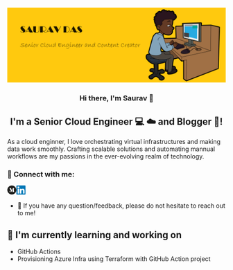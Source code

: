 <p align="center">
  <img src="https://raw.githubusercontent.com/saurav97sd/saurav97sd/main/PNGProfile.png" alt="banner that says Saurav Das - Senior Cloud Engineer and Content Creator">
</p>

<h3 align="center">
Hi there, I'm Saurav 👋
</h3>

<h2 align="center">
I'm a Senior Cloud Engineer 💻 ☁️ and Blogger 📑!
</h2> 


As a cloud enginner, I love orchestrating virtual infrastructures and making data work smoothly. Crafting scalable solutions and automating mannual workflows are my passions in the ever-evolving realm of technology.


### 🤝 Connect with me:
<a href="https://www.linkedin.com/in/saurav-das-devops-eng/"><img src="https://raw.githubusercontent.com/saurav97sd/saurav97sd/main/Images/linkedin.svg" alt="Saurav Das | LinkedIn" width="21px"/></a>
<a href="https://medium.com/@sauravdas969.sd"><img align="left" src="https://raw.githubusercontent.com/saurav97sd/saurav97sd/main/Images/medium-2177.svg" alt="Saurav Das | Medium" width="21px"/></a>
</br>
- 💬 If you have any question/feedback, please do not hesitate to reach out to me!

## 🔭 I'm currently learning and working on

- GitHub Actions
- Provisioning Azure Infra using Terraform with GitHub Action project

<!--
**saurav97sd/saurav97sd** is a ✨ _special_ ✨ repository because its `README.md` (this file) appears on your GitHub profile.

Here are some ideas to get you started:

- 🔭 I’m currently working on ...
- 🌱 I’m currently learning ...
- 👯 I’m looking to collaborate on ...
- 🤔 I’m looking for help with ...
- 💬 Ask me about ...
- 📫 How to reach me: ...
- 😄 Pronouns: ...
- ⚡ Fun fact: ...
-->
